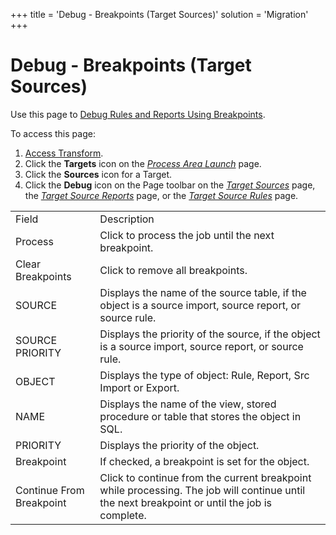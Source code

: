 +++
title = 'Debug - Breakpoints (Target Sources)'
solution = 'Migration'
+++

# Debug - Breakpoints (Target Sources)

<div class="use">

Use this page to [Debug Rules and Reports Using
Breakpoints](../Use_Cases/Debug_Rules_and_Reports_using_Brkpnts).

</div>

To access this page:

1.  [Access Transform](../Config/Access_Transform).
2.  Click the **Targets** icon on the *[Process Area
    Launch](Process_Area_Launch)* page.
3.  Click the **Sources** icon for a Target.
4.  Click the **Debug** icon on the Page toolbar on the *[Target
    Sources](Target_Sources_H)* page, the *[Target Source
    Reports](Target_Source_Reports_H)* page, or the *[Target Source
    Rules](Target_Source_Rules_H)* page.

|                          |                                                                                                                                               |
| ------------------------ | --------------------------------------------------------------------------------------------------------------------------------------------- |
| Field                    | Description                                                                                                                                   |
| Process                  | Click to process the job until the next breakpoint.                                                                                           |
| Clear Breakpoints        | Click to remove all breakpoints.                                                                                                              |
| SOURCE                   | Displays the name of the source table, if the object is a source import, source report, or source rule.                                       |
| SOURCE PRIORITY          | Displays the priority of the source, if the object is a source import, source report, or source rule.                                         |
| OBJECT                   | Displays the type of object: Rule, Report, Src Import or Export.                                                                              |
| NAME                     | Displays the name of the view, stored procedure or table that stores the object in SQL.                                                       |
| PRIORITY                 | Displays the priority of the object.                                                                                                          |
| Breakpoint               | If checked, a breakpoint is set for the object.                                                                                               |
| Continue From Breakpoint | Click to continue from the current breakpoint while processing. The job will continue until the next breakpoint or until the job is complete. |
